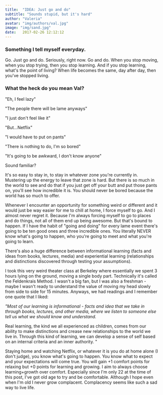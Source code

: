 ```yaml
---
title:  "IDEA: Just go and do"
subtitle: "Sounds stupid, but it's hard"
author: "Valeria"
avatar: "img/authors/val.jpg"
image: "img/sand.jpg"
date:   2017-02-26 12:12:12
---
```


### Something I tell myself everyday.
Go. Just go and do. Seriously, right now. Go and do. When you stop moving, when you stop trying, then you stop learning. And if you stop learning, what's the point of living? When life becomes the same, day after day, then you've stopped living.

### What the heck do you mean Val?
"Eh, I feel lazy"

"The people there will be lame anyways"

"I just don't feel like it"

"But...Netflix"

"I would have to put on pants"

"There is nothing to do, I'm so bored"

"It's going to be awkward, I don't know anyone"

Sound familiar? 

It's so easy to stay in, to stay in whatever zone you're currently in. Mustering up the energy to leave that zone is hard. But there is so much in the world to see and do that if you just get off your butt and put those pants on, you'll see how incredible it is. You should never be bored because the world has so much to offer. 

Whenever I encounter an opportunity for something weird or different and it would just be way easier for me to chill at home, I force myself to go. And I almost never regret it. Because I'm always forcing myself to go to places and do things, not all of them end up being awesome. But that's bound to happen. If I have the habit of "going and doing" for every lame event there's going to be ten good ones and three incredible ones. You literally NEVER know what's going to happen, who you're going to meet and what you're going to learn. 

There's also a huge difference between informational learning (facts and ideas from books, lectures, media) and experiential learning (relationships and distinctions discovered through testing your assumptions). 

I took this very weird theater class at Berkeley where essentially we spent 3 hours lying on the ground, moving a single body part. Technically it's called the Feldenkrais Method. I wasn't a big fan, but I was also a freshman - maybe I wasn't ready to understand the value of moving my head slowly from side to side for 15 minutes. Anyways, we had readings and I remember one quote that I liked: 

*"Most of our learning is informational - facts and idea that we take in through books, lectures, and other media, where we listen to someone else tell us what we should know and understand.*

Real learning, the kind we all experienced as children, comes from our ability to make distinctions and crease new relationships to the world we live in. Through this kind of learning, we can develop a sense of self based on an internal criteria and an inner authority. "

Staying home and watching Netflix, or whatever it is you do at home alone (I don't judge), you know what's going to happen. You know what to expect and your expectations will come true. You will gain +1 comfort points for relaxing but +0 points for learning and growing. I aim to always choose learning+growth over comfort. Especially since I'm only 22 at the time of this post, I've got old age to try and be comfortable. Although I hope even when I'm old I never grow complacent. Complacency seems like such a sad way to live life.


